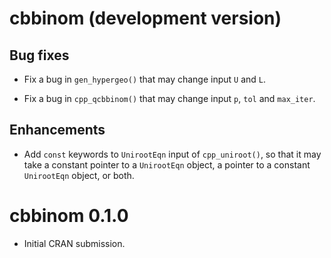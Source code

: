 # cbbinom (development version)

## Bug fixes

* Fix a bug in `gen_hypergeo()` that may change input `U` and `L`.

* Fix a bug in `cpp_qcbbinom()` that may change input `p`, `tol` and `max_iter`.

## Enhancements

* Add `const` keywords to `UnirootEqn` input of `cpp_uniroot()`, so that it may take a constant pointer to a `UnirootEqn` object, a pointer to a constant `UnirootEqn` object, or both.


# cbbinom 0.1.0

* Initial CRAN submission.

